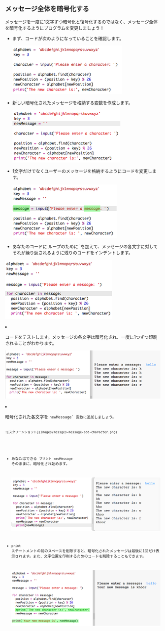 ## メッセージ全体を暗号化する

メッセージを一度に1文字ずつ暗号化と復号化するのではなく、メッセージ全体を暗号化するようにプログラムを変更しましょう！

+ まず、コードが次のようになっていることを確認します。
    
    ![スクリーンショット](images/messages-character-finished.png)

+ 新しい暗号化されたメッセージを格納する変数を作成します。
    
    ![スクリーンショット](images/messages-newmessage.png)

+ 1文字だけでなくユーザーのメッセージを格納するようにコードを変更します。
    
    ![スクリーンショット](images/messages-message.png)

+ あなたのコードに</code> ループのために `を加えて、メッセージの各文字に対してそれが繰り返されるように残りのコードをインデントします。</p>

<p><img src="images/messages-loop.png" alt="スクリーンショット" /></p></li>
<li><p>コードをテストします。メッセージの各文字は暗号化され、一度に1つずつ印刷されることがわかります。</p>

<p><img src="images/messages-loop-test.png" alt="スクリーンショット" /></p></li>
<li><p>暗号化された各文字を <code>newMessage` 変数に追加しましょう。
    
    ![スクリーンショット](images/messges-message-add-character.png)

+ あなたはできる `プリント` `newMessage` そのままに、暗号化され始めます。
    
    ![スクリーンショット](images/messages-print-message-characters.png)

+ `print` ステートメントの前のスペースを削除すると、暗号化されたメッセージは最後に1回だけ表示されます。また、文字位置を印刷するためのコードを削除することもできます。
    
    ![スクリーンショット](images/messages-print-message-comment.png)